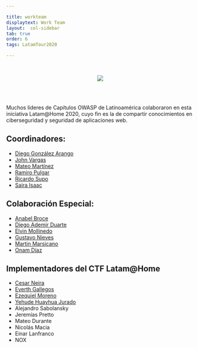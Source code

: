```yaml
---

title: workteam
displaytext: Work Team
layout:  col-sidebar
tab: true
order: 6
tags: LatamTour2020

---
```


<br>
<p align="center">
  <img src="assets/images/LatamAtHome.jpg">
</p>
<br><br>

Muchos líderes de Capítulos OWASP de Latinoamérica colaboraron en esta iniciativa Latam@Home 2020, cuyo fin es la de compartir conocimientos en ciberseguridad y seguridad de aplicaciones web.

## Coordinadores:

* [Diego González Arango](mailto:Diego.Gonzalez.Arango@owasp.org)
* [John Vargas](mailto:John.Vargas@owasp.org)
* [Mateo Martínez](mailto:Mateo.Martinez@owasp.org)
* [Ramiro Pulgar](mailto:Ramiro.Pulgar@owasp.org)
* [Ricardo Supo](mailto:Ricardo.Supo@owasp.org)
* [Saira Isaac](mailto:Saira.Isaac@owasp.org)

## Colaboración Especial:

* [Anabel Broce](mailto:anabelbrocerios@hotmail.com)
* [Diego Ademir Duarte](mailto:dadhemir@owasp.org)
* [Elvin Mollinedo](mailto:Elvin.Mollinedo@owasp.org)
* [Gustavo Nieves](mailto:Gustavo.Nievesarreaza@owasp.org)
* [Martin Marsicano](mailto:Martin.Marsicano@owasp.org)
* [Onam Díaz](mailto:Onam.Diaz@owasp.org)

## Implementadores del CTF Latam@Home

* [Cesar Neira](http://twitter.com/alguien_tw)
* [Everth Gallegos](http://twitter.com/PerverthsO)
* [Ezequiel Moreno](http://twitter.com/_tommoreno)
* [Yehude Huayhua Jurado](http://twitter.com/yehuju)
* Alejandro Sabolansky
* Jeremías Pretto
* Mateo Durante
* Nicolás Macia
* Einar Lanfranco
* NOX

